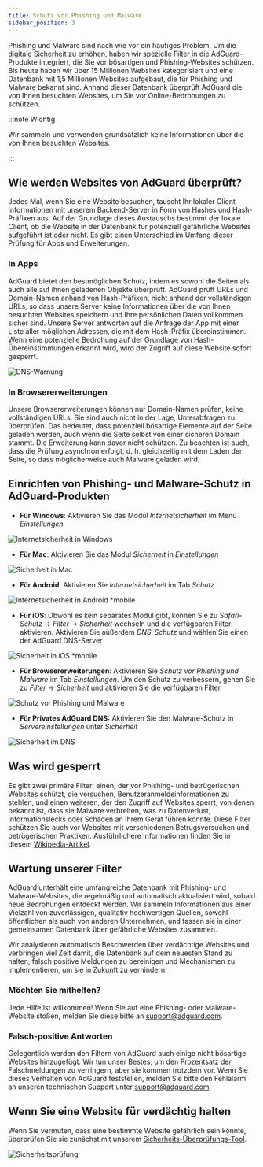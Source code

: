 ```yaml
---
title: Schutz vor Phishing und Malware
sidebar_position: 3
---
```


Phishing und Malware sind nach wie vor ein häufiges Problem. Um die digitale Sicherheit zu erhöhen, haben wir spezielle Filter in die AdGuard-Produkte integriert, die Sie vor bösartigen und Phishing-Websites schützen. Bis heute haben wir über 15 Millionen Websites kategorisiert und eine Datenbank mit 1,5 Millionen Websites aufgebaut, die für Phishing und Malware bekannt sind. Anhand dieser Datenbank überprüft AdGuard die von Ihnen besuchten Websites, um Sie vor Online-Bedrohungen zu schützen.

:::note Wichtig

Wir sammeln und verwenden grundsätzlich keine Informationen über die von Ihnen besuchten Websites.

:::

## Wie werden Websites von AdGuard überprüft?

Jedes Mal, wenn Sie eine Website besuchen, tauscht Ihr lokaler Client Informationen mit unserem Backend-Server in Form von Hashes und Hash-Präfixen aus. Auf der Grundlage dieses Austauschs bestimmt der lokale Client, ob die Website in der Datenbank für potenziell gefährliche Websites aufgeführt ist oder nicht. Es gibt einen Unterschied im Umfang dieser Prüfung für Apps und Erweiterungen.

### In Apps

AdGuard bietet den bestmöglichen Schutz, indem es sowohl die Seiten als auch alle auf ihnen geladenen Objekte überprüft. AdGuard prüft URLs und Domain-Namen anhand von Hash-Präfixen, nicht anhand der vollständigen URLs, so dass unsere Server keine Informationen über die von Ihnen besuchten Websites speichern und Ihre persönlichen Daten vollkommen sicher sind. Unsere Server antworten auf die Anfrage der App mit einer Liste aller möglichen Adressen, die mit dem Hash-Präfix übereinstimmen. Wenn eine potenzielle Bedrohung auf der Grundlage von Hash-Übereinstimmungen erkannt wird, wird der Zugriff auf diese Website sofort gesperrt.

![DNS-Warnung](https://cdn.adtidy.org/content/kb/ad_blocker/general/bs_diana.png)

### In Browsererweiterungen

Unsere Browsererweiterungen können nur Domain-Namen prüfen, keine vollständigen URLs. Sie sind auch nicht in der Lage, Unterabfragen zu überprüfen. Das bedeutet, dass potenziell bösartige Elemente auf der Seite geladen werden, auch wenn die Seite selbst von einer sicheren Domain stammt. Die Erweiterung kann davor nicht schützen. Zu beachten ist auch, dass die Prüfung asynchron erfolgt, d. h. gleichzeitig mit dem Laden der Seite, so dass möglicherweise auch Malware geladen wird.

## Einrichten von Phishing- und Malware-Schutz in AdGuard-Produkten

- **Für Windows**: Aktivieren Sie das Modul *Internetsicherheit* im Menü *Einstellungen*

![Internetsicherheit in Windows](https://cdn.adtidy.org/content/kb/ad_blocker/general/windows.png)

- **Für Mac**: Aktivieren Sie das Modul *Sicherheit* in *Einstellungen*

![Sicherheit in Mac](https://cdn.adtidy.org/content/kb/ad_blocker/general/bs_mac.png)

- **Für Android**: Aktivieren Sie *Internetsicherheit* im Tab *Schutz*

![Internetsicherheit in Android *mobile](https://cdn.adtidy.org/content/kb/ad_blocker/general/bs_android.png)

- **Für iOS**: Obwohl es kein separates Modul gibt, können Sie zu *Safari-Schutz* → *Filter* → *Sicherheit* wechseln und die verfügbaren Filter aktivieren. Aktivieren Sie außerdem *DNS-Schutz* und wählen Sie einen der AdGuard DNS-Server

![Sicherheit in iOS *mobile](https://cdn.adtidy.org/content/kb/ad_blocker/general/bs_ios.jpg)

- **Für Browsererweiterungen**: Aktivieren Sie *Schutz vor Phishing und Malware* im Tab *Einstellungen*. Um den Schutz zu verbessern, gehen Sie zu *Filter* → *Sicherheit* und aktivieren Sie die verfügbaren Filter

![Schutz vor Phishing und Malware](https://cdn.adtidy.org/content/kb/ad_blocker/general/extension_protection.png)

- **Für Privates AdGuard DNS:** Aktivieren Sie den Malware-Schutz in *Servereinstellungen* unter *Sicherheit*

![Sicherheit im DNS](https://cdn.adtidy.org/content/kb/ad_blocker/general/bs_dns.png)

## Was wird gesperrt

Es gibt zwei primäre Filter: einen, der vor Phishing- und betrügerischen Websites schützt, die versuchen, Benutzeranmeldeinformationen zu stehlen, und einen weiteren, der den Zugriff auf Websites sperrt, von denen bekannt ist, dass sie Malware verbreiten, was zu Datenverlust, Informationslecks oder Schäden an Ihrem Gerät führen könnte. Diese Filter schützen Sie auch vor Websites mit verschiedenen Betrugsversuchen und betrügerischen Praktiken. Ausführlichere Informationen finden Sie in diesem [Wikipedia-Artikel](https://en.wikipedia.org/wiki/Phishing).

## Wartung unserer Filter

AdGuard unterhält eine umfangreiche Datenbank mit Phishing- und Malware-Websites, die regelmäßig und automatisch aktualisiert wird, sobald neue Bedrohungen entdeckt werden. Wir sammeln Informationen aus einer Vielzahl von zuverlässigen, qualitativ hochwertigen Quellen, sowohl öffentlichen als auch von anderen Unternehmen, und fassen sie in einer gemeinsamen Datenbank über gefährliche Websites zusammen.

Wir analysieren automatisch Beschwerden über verdächtige Websites und verbringen viel Zeit damit, die Datenbank auf dem neuesten Stand zu halten, falsch positive Meldungen zu bereinigen und Mechanismen zu implementieren, um sie in Zukunft zu verhindern.

### Möchten Sie mithelfen?

Jede Hilfe ist willkommen! Wenn Sie auf eine Phishing- oder Malware-Website stoßen, melden Sie diese bitte an <support@adguard.com>.

### Falsch-positive Antworten

Gelegentlich werden den Filtern von AdGuard auch einige nicht bösartige Websites hinzugefügt. Wir tun unser Bestes, um den Prozentsatz der Falschmeldungen zu verringern, aber sie kommen trotzdem vor. Wenn Sie dieses Verhalten von AdGuard feststellen, melden Sie bitte den Fehlalarm an unseren technischen Support unter <support@adguard.com>.

## Wenn Sie eine Website für verdächtig halten

Wenn Sie vermuten, dass eine bestimmte Website gefährlich sein könnte, überprüfen Sie sie zunächst mit unserem [Sicherheits-Überprüfungs-Tool](https://reports.adguard.com/welcome.html).

![Sicherheitsprüfung](https://cdn.adtidy.org/content/kb/ad_blocker/general/site_warning.png)

